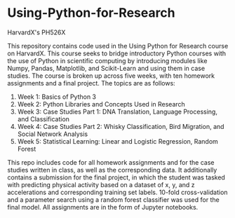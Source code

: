 # Using-Python-for-Research
HarvardX's PH526X

This repository contains code used in the Using Python for Research course on HarvardX. This course seeks to bridge introductory Python courses with the use of Python in scientific computing by introducing modules like Numpy, Pandas, Matplotlib, and Scikit-Learn and using them in case studies. The course is broken up across five weeks, with ten homework assignments and a final project. The topics are as follows:

1. Week 1: Basics of Python 3
2. Week 2: Python Libraries and Concepts Used in Research
3. Week 3: Case Studies Part 1: DNA Translation, Language Processing, and Classification
4. Week 4: Case Studies Part 2: Whisky Classification, Bird Migration, and Social Network Analysis
5. Week 5: Statistical Learning: Linear and Logistic Regression, Random Forest

This repo includes code for all homework assignments and for the case studies written in class, as well as the corresponding data. It additionally contains a submission for the final project, in which the student was tasked with predicting physical activity based on a dataset of x, y, and z accelerations and corresponding training set labels. 10-fold cross-validation and a parameter search using a random forest classifier was used for the final model. All assignments are in the form of Jupyter notebooks. 
